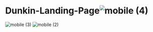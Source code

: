 # Dunkin-Landing-Page![mobile (4)](https://github.com/Pranali9922/Dunkin-Landing-Page/assets/109171261/bc26180b-22c6-45b7-b1c6-5ef10c40535a)
![mobile (3)](https://github.com/Pranali9922/Dunkin-Landing-Page/assets/109171261/99004024-ec27-469e-9589-9bc8a2da7713)
![mobile (2)](https://github.com/Pranali9922/Dunkin-Landing-Page/assets/109171261/4752b7f2-280a-454d-8b16-a2fe78cf47e2)
